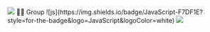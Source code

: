 <img src="https://capsule-render.vercel.app/api?type=waving&color=BDBDC8&height=150&section=header" />
🤜🤛 Group
![js](https://img.shields.io/badge/JavaScript-F7DF1E?style=for-the-badge&logo=JavaScript&logoColor=white)


<img src="https://capsule-render.vercel.app/api?type=waving&color=BDBDC8&height=150&section=footer" />
